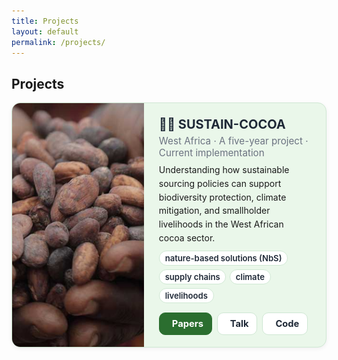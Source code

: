 ```yaml
---
title: Projects
layout: default
permalink: /projects/
---
```


## Projects

<div class="proj-wrap">
  <div class="proj-grid">
    <!-- Project 1 -->
    <article class="proj-card horizontal">
      <div class="proj-media">
        <img src="/assets/sustain-cocoa.jpg" alt="SUSTAIN-COCOA project illustration">
      </div>
      <div class="proj-body">
        <h3 class="proj-title">
        <a href="https://www.sustain-cocoa.earth/" target="_blank" rel="noopener">
        🌱🍫 SUSTAIN-COCOA
        </a>
      </h3>
        <div class="proj-meta">West Africa · A five-year project · Current implementation </div>
        <p class="proj-desc">
          Understanding how sustainable sourcing policies can support biodiversity protection, climate mitigation,
          and smallholder livelihoods in the West African cocoa sector.
        </p>
        <div class="proj-tags">
          <span class="proj-tag">nature-based solutions (NbS)</span>
          <span class="proj-tag">supply chains</span>
          <span class="proj-tag">climate</span>
          <span class="proj-tag">livelihoods</span>
        </div>
        <div class="proj-actions">
          <a class="primary" href="https://priscakmkouakou.github.io/publications/" target="_blank" rel="noopener">
            <i class="fa-solid fa-book-open"></i> Papers
          </a>
          <a href="https://www.globalfood.cam.ac.uk/events/lunchtime-conversation-socio-economic-levers-scale-more-sustainable-farming" target="_blank" rel="noopener">
            <i class="fa-solid fa-chalkboard-user"></i> Talk
          </a>
          <a href="https://github.com/priscakmkouakou" target="_blank" rel="noopener">
            <i class="fa-brands fa-github"></i> Code
          </a>
        </div>
      </div>
    </article>

  </div>
</div>

<style>
/* ===== Theme (scoped to projects) ===== */
.proj-wrap{
  --accent:#2b6e2f;      /* dark green */
  --accent-2:#1d5a25;
  --bg-soft:#eaf7ea;     /* light green */
  --border:#cfe7d3;      /* soft green border */
  --text:#1f2937;        /* dark gray */
  --muted:#6b7280;       /* muted gray */
  max-width:1100px; margin:0 auto;
}

/* ===== Grid ===== */
.proj-grid{
  display:grid; grid-template-columns:1fr; gap:1rem; margin:.75rem 0 2rem 0;
}

/* ===== Card ===== */
.proj-card{
  background:var(--bg-soft);
  border:1px solid var(--border);
  border-radius:14px;
  box-shadow:0 2px 6px rgba(0,0,0,.06);
  overflow:hidden;
  display:flex; flex-direction:column;
}

/* Horizontal layout (wide, not long) */
.proj-card.horizontal{ flex-direction:row; align-items:stretch; }
.proj-card.horizontal .proj-media{ flex:0 0 42%; aspect-ratio:auto; max-height:100%; }
.proj-card.horizontal .proj-body{ flex:1; padding:1.2rem 1.5rem; }

/* Media */
.proj-media{
  aspect-ratio:16/9;
  background:#f2f6f2;
  display:flex; align-items:center; justify-content:center;
  color:var(--muted);
}
.proj-media img{ width:100%; height:100%; object-fit:cover; display:block; }

/* Text */
.proj-title{ margin:.1rem 0 .25rem 0; font-size:1.25rem; font-weight:700; line-height:1.3; }
.proj-title a{ color:var(--text); text-decoration:none; border-bottom:1px solid transparent; }
.proj-title a:hover{ border-bottom-color:var(--accent); }
.proj-meta{ color:var(--muted); font-size:.95rem; margin-bottom:.35rem; }
.proj-desc{ margin:.45rem 0 0 0; line-height:1.55; }

/* Tags */
.proj-tags{ margin:.6rem 0 0 0; display:flex; flex-wrap:wrap; gap:.35rem; }
.proj-tag{
  background:#fff; border:1px solid var(--border); color:var(--text);
  padding:.2rem .55rem; border-radius:999px; font-size:.82rem; font-weight:600;
}

/* Actions */
.proj-actions{ margin:.9rem 0 0 0; display:flex; flex-wrap:wrap; gap:.5rem; }
.proj-actions a{
  display:inline-flex; align-items:center; gap:.45rem;
  padding:.5rem .8rem; border-radius:10px; text-decoration:none; font-weight:700; font-size:.92rem;
  border:1px solid var(--border); background:#fff; color:var(--text);
}
.proj-actions a:hover{ border-color:var(--accent); color:var(--accent); }
.proj-actions a.primary{ background:var(--accent); color:#fff; border-color:var(--accent); }
.proj-actions a.primary:hover{ filter:brightness(.95); }

/* Mobile */
@media (max-width:860px){
  .proj-card.horizontal{ flex-direction:column; }
  .proj-card.horizontal .proj-media{ flex-basis:auto; aspect-ratio:16/9; }
  .proj-title{ font-size:1.15rem; }
}
</style>


